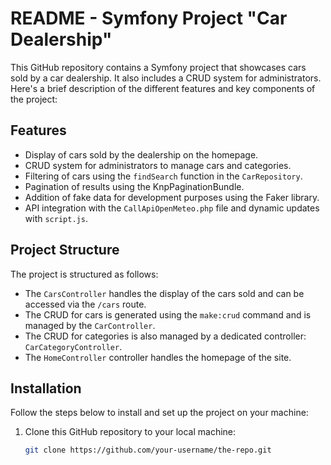 # README - Symfony Project "Car Dealership"

This GitHub repository contains a Symfony project that showcases cars sold by a car dealership. It also includes a CRUD system for administrators. Here's a brief description of the different features and key components of the project:

## Features

- Display of cars sold by the dealership on the homepage.
- CRUD system for administrators to manage cars and categories.
- Filtering of cars using the `findSearch` function in the `CarRepository`.
- Pagination of results using the KnpPaginationBundle.
- Addition of fake data for development purposes using the Faker library.
- API integration with the `CallApiOpenMeteo.php` file and dynamic updates with `script.js`.

## Project Structure

The project is structured as follows:

- The `CarsController` handles the display of the cars sold and can be accessed via the `/cars` route.
- The CRUD for cars is generated using the `make:crud` command and is managed by the `CarController`.
- The CRUD for categories is also managed by a dedicated controller: `CarCategoryController`.
- The `HomeController` controller handles the homepage of the site.

## Installation

Follow the steps below to install and set up the project on your machine:

1. Clone this GitHub repository to your local machine:

   ```bash
   git clone https://github.com/your-username/the-repo.git
